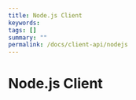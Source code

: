 ```yaml
---
title: Node.js Client
keywords:
tags: []
summary: ""
permalink: /docs/client-api/nodejs
---
```


# Node.js Client
